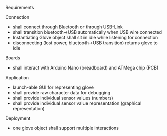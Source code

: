 Requirements

Connection
- shall connect through Bluetooth or through USB-Link
- shall transition bluetooth->USB automatically when USB wire connected
- Instantiating Glove object shall sit in idle while listening for connection
- disconnecting (lost power, bluetooth->USB transition) returns glove to idle

Boards
- shall interact with Arduino Nano (breadboard) and ATMega chip (PCB)

Application
- launch-able GUI for representing glove
- shall provide raw character data for debugging
- shall provide individual sensor values (numbers)
- shall provide individual sensor value representation (graphical representation)

Deployment
- one glove object shall support multiple interactions
